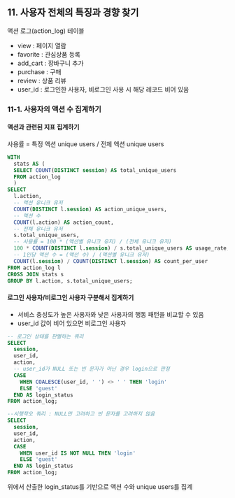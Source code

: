## 11. 사용자 전체의 특징과 경향 찾기

액션 로그(action_log) 테이블
- view : 페이지 열람
- favorite : 관심상품 등록
- add_cart : 장바구니 추가
- purchase : 구매
- review : 상품 리뷰
- user_id : 로그인한 사용자, 비로그인 사용 시 해당 레코드 비어 있음

<p>

### 11-1. 사용자의 액션 수 집계하기

#### 액션과 관련된 지표 집계하기

사용률 = 특정 액션 unique users / 전체 액션 unique users  

```sql  
WITH
  stats AS (
  SELECT COUNT(DISTINCT session) AS total_unique_users
  FROM action_log
  )
SELECT
  l.action,
  -- 액션 유니크 유저
  COUNT(DISTINCT l.session) AS action_unique_users,
  -- 액션 수
  COUNT(l.action) AS action_count,
  -- 전체 유니크 유저
  s.total_unique_users,
  -- 사용률 = 100 * (액션별 유니크 유저) / (전체 유니크 유저)
  100 * COUNT(DISTINCT l.session) / s.total_unique_users AS usage_rate,
  -- 1인당 액션 수 = (액선 수) / (액션별 유니크 유저)
  COUNT(l.session) / COUNT(DISTINCT l.session) AS count_per_user  
FROM action_log l
CROSS JOIN stats s
GROUP BY l.action, s.total_unique_users;
```

<p>

#### 로그인 사용자/비로그인 사용자 구분해서 집계하기

- 서비스 충성도가 높은 사용자와 낮은 사용자의 행동 패턴을 비교할 수 있음
- user_id 값이 비어 있으면 비로그인 사용자

```sql  
-- 로그인 상태를 판별하는 쿼리  
SELECT
  session,
  user_id,
  action,
  -- user_id가 NULL 또는 빈 문자가 아닌 경우 login으로 판정
  CASE
    WHEN COALESCE(user_id, ' ') <> ' ' THEN 'login'
    ELSE 'guest'
  END AS login_status
FROM action_log;

--시행착오 쿼리 : NULL만 고려하고 빈 문자를 고려하지 않음
SELECT
  session,
  user_id,
  action,
  CASE
    WHEN user_id IS NOT NULL THEN 'login'
    ELSE 'guest'
  END AS login_status
FROM action_log;
```
<p>

위에서 산출한 login_status를 기반으로 액션 수와 unique users를 집계
```sql  

```
